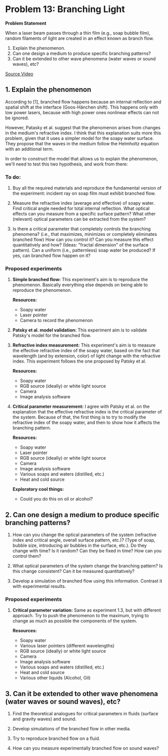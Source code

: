 # Problem 13: Branching Light

__Problem Statement__

When a laser beam passes through a thin film (e.g., soap bubble film), random filaments of light are created in an effect known as branch flow.
1. Explain the phenomenon.
2. Can one design a medium to produce specific branching patterns?
3. Can it be extended to other wave phenomena (water waves or sound waves), etc?

[Source Video](https://youtu.be/UNCNp1tBqKY)

## 1. Explain the phenomenon
According to [1], branched flow happens because an internal reflection and spatial shift at the interface (Goos-Hänchen shift). This happens only with low power lasers, because with high power ones nonlinear effects can not be ignored.

However, Patasky et al. suggest that the phenomenon arises from changes in the medium's refractive index. I think that this explanation suits more this problem, given that it uses a simpler model for the soapy water surface. They propose that the waves in the medium follow the Helmholtz equation with an additional term.

In order to construct the model that allows us to explain the phenomenon, we'll need to test this two hypothesis, and work from there:

### To do:
1. Buy all the required materials and reproduce the fundamental version of the experiment: incident ray on soap film must exhibit branched flow.

2. Measure the refractive index (average and effective) of soapy water. Find critical angle needed for total internal reflection. What optical effects can you measure from a specific surface pattern? What other (relevant) optical parameters can be extracted from the system?

3. Is there a critical parameter that completely controls the branching phenomena? (i.e., that maximizes, minimizes or completely eliminates branched flow) How can you control it? Can you measure this effect quantitatively and how? (Ideas: "fractal dimension" of the surface pattern). Can a uniform (i.e., patternless) soap water be produced? If yes, can branched flow happen on it?

### Proposed experiments
1. __Simple branched flow:__ This experiment's aim is to reproduce the phenomenon. Basically everything else depends on being able to reproduce the phenomenon.

    __Resources:__
    * Soapy water
    * Laser pointer
    * Camera to record the phenomenon

2. __Patsky et al. model validation:__ This experiment aim is to validate Patsky's model for the branched flow. 

3. __Refractive index measurement:__ This experiment's aim is to measure the effective refractive index of the soapy water, based on the fact that wavelength (and by extension, color) of light change with the refractive index. This experiment follows the one proposed by Patsky et al. 

    __Resources:__
    * Soapy water
    * RGB source (ideally) or white light source
    * Camera
    * Image analysis software

4. __Critical parameter measurement:__ I agree with Patsky et al. on the explanation that the effective refractive index is the critical parameter of the system. Because of that, the first thing is to try to modify the refractive index of the soapy water, and then to show how it affects the branching pattern.

    __Resources:__
    * Soapy water
    * Laser pointer
    * RGB source (ideally) or white light source
    * Camera
    * Image analysis software
    * Various soaps and waters (distilled, etc.)
    * Heat and cold source

    __Exploratory cool things:__
    * Could you do this on oil or alcohol?


## 2. Can one design a medium to produce specific branching patterns?
1. How can you change the optical parameters of the system (refractive index and critical angle, overall surface pattern, etc.)? (Type of soap, bubble size, introducing air bubbles in the surface, etc.). Do they change with time? Is it random? Can they be fixed in time? How can you control them?

2. What optical parameters of the system change the branching pattern? Is this change consistent? Can it be measured quantitatively? 

3. Develop a simulation of branched flow using this information. Contrast it with experimental results.

### Proposed experiments
1. __Critical parameter variation:__ Same as experiment 1.3, but with different approach. Try to push the phenomenon to the maximum, trying to change as much as possible the components of the system.

    __Resources:__
    * Soapy water
    * Various laser pointers (different wavelengths)
    * RGB source (ideally) or white light source
    * Camera
    * Image analysis software
    * Various soaps and waters (distilled, etc.)
    * Heat and cold source
    * Various other liquids (Alcohol, Oil)

## 3. Can it be extended to other wave phenomena (water waves or sound waves), etc?
1. Find the theoretical analogues for critical parameters in fluids (surface and gravity waves) and sound.

2. Develop simulations of the branched flow in other media.

3. Try to reproduce branched flow on a fluid.

4. How can you measure experimentally branched flow on sound waves?
